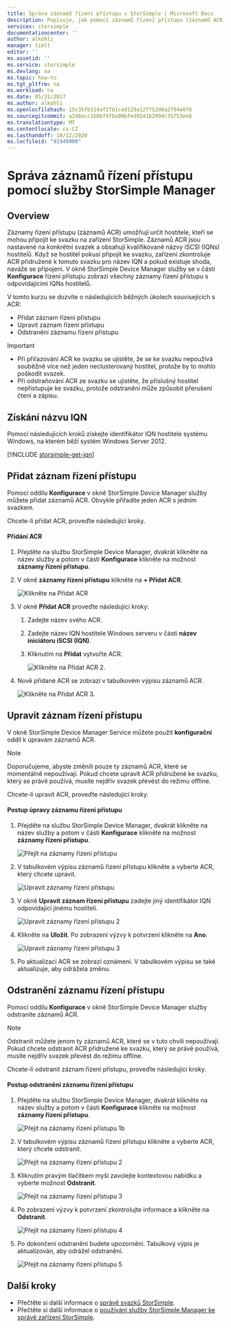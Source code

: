 ```yaml
---
title: Správa záznamů řízení přístupu v StorSimple | Microsoft Docs
description: Popisuje, jak pomocí záznamů řízení přístupu (záznamů ACR) určit, kteří hostitelé se mohou připojit ke svazku na zařízení StorSimple.
services: storsimple
documentationcenter: ''
author: alkohli
manager: timlt
editor: ''
ms.assetid: ''
ms.service: storsimple
ms.devlang: na
ms.topic: how-to
ms.tgt_pltfrm: na
ms.workload: na
ms.date: 05/31/2017
ms.author: alkohli
ms.openlocfilehash: 15c35fb314af27b1ced129a12f752d0a2794e0f8
ms.sourcegitcommit: a2d8acc1b0bf4fba90bfed9241b299dc35753ee6
ms.translationtype: MT
ms.contentlocale: cs-CZ
ms.lasthandoff: 10/12/2020
ms.locfileid: "91949900"
---
```

# <a name="use-the-storsimple-manager-service-to-manage-access-control-records"></a>Správa záznamů řízení přístupu pomocí služby StorSimple Manager

## <a name="overview"></a>Overview
Záznamy řízení přístupu (záznamů ACR) umožňují určit hostitele, kteří se mohou připojit ke svazku na zařízení StorSimple. Záznamů ACR jsou nastavené na konkrétní svazek a obsahují kvalifikované názvy iSCSI (IQNs) hostitelů. Když se hostitel pokusí připojit ke svazku, zařízení zkontroluje ACR přidružené k tomuto svazku pro název IQN a pokud existuje shoda, naváže se připojení. V okně StorSimple Device Manager služby se v části **Konfigurace** řízení přístupu zobrazí všechny záznamy řízení přístupu s odpovídajícími IQNs hostitelů.

V tomto kurzu se dozvíte o následujících běžných úkolech souvisejících s ACR:

* Přidat záznam řízení přístupu
* Upravit záznam řízení přístupu
* Odstranění záznamu řízení přístupu

> [!IMPORTANT]
> * Při přiřazování ACR ke svazku se ujistěte, že se ke svazku nepoužívá souběžně více než jeden neclusterovaný hostitel, protože by to mohlo poškodit svazek.
> * Při odstraňování ACR ze svazku se ujistěte, že příslušný hostitel nepřistupuje ke svazku, protože odstranění může způsobit přerušení čtení a zápisu.

## <a name="get-the-iqn"></a>Získání názvu IQN

Pomocí následujících kroků získejte identifikátor IQN hostitele systému Windows, na kterém běží systém Windows Server 2012.

[!INCLUDE [storsimple-get-iqn](../../includes/storsimple-get-iqn.md)]


## <a name="add-an-access-control-record"></a>Přidat záznam řízení přístupu
Pomocí oddílu **Konfigurace** v okně StorSimple Device Manager služby můžete přidat záznamů ACR. Obvykle přiřadíte jeden ACR s jedním svazkem.

Chcete-li přidat ACR, proveďte následující kroky.

#### <a name="to-add-an-acr"></a>Přidání ACR

1. Přejděte na službu StorSimple Device Manager, dvakrát klikněte na název služby a potom v části **Konfigurace** klikněte na možnost **záznamy řízení přístupu**.
2. V okně **záznamy řízení přístupu** klikněte na **+ Přidat ACR**.

    ![Klikněte na Přidat ACR](./media/storsimple-8000-manage-acrs/createacr1.png)

3. V okně **Přidat ACR** proveďte následující kroky:

    1. Zadejte název svého ACR.
    
    2. Zadejte název IQN hostitele Windows serveru v části **název iniciátoru iSCSI (IQN)**.

    3. Kliknutím na **Přidat** vytvořte ACR.

        ![Klikněte na Přidat ACR 2.](./media/storsimple-8000-manage-acrs/createacr2.png)

4.  Nově přidané ACR se zobrazí v tabulkovém výpisu záznamů ACR.

    ![Klikněte na Přidat ACR 3.](./media/storsimple-8000-manage-acrs/createacr5.png)


## <a name="edit-an-access-control-record"></a>Upravit záznam řízení přístupu
V okně StorSimple Device Manager Service můžete použít **konfigurační** oddíl k úpravám záznamů ACR.

> [!NOTE]
> Doporučujeme, abyste změnili pouze ty záznamů ACR, které se momentálně nepoužívají. Pokud chcete upravit ACR přidružené ke svazku, který se právě používá, musíte nejdřív svazek převést do režimu offline.

Chcete-li upravit ACR, proveďte následující kroky.

#### <a name="to-edit-an-access-control-record"></a>Postup úpravy záznamu řízení přístupu
1.  Přejděte na službu StorSimple Device Manager, dvakrát klikněte na název služby a potom v části **Konfigurace** klikněte na možnost **záznamy řízení přístupu**.

    ![Přejít na záznamy řízení přístupu](./media/storsimple-8000-manage-acrs/createacr1.png)

2. V tabulkovém výpisu záznamů řízení přístupu klikněte a vyberte ACR, který chcete upravit.

    ![Upravit záznamy řízení přístupu](./media/storsimple-8000-manage-acrs/editacr1.png)

3. V okně **Upravit záznam řízení přístupu** zadejte jiný identifikátor IQN odpovídající jinému hostiteli.

    ![Upravit záznamy řízení přístupu 2](./media/storsimple-8000-manage-acrs/editacr2.png)

4. Klikněte na **Uložit**. Po zobrazení výzvy k potvrzení klikněte na **Ano**. 

    ![Upravit záznamy řízení přístupu 3](./media/storsimple-8000-manage-acrs/editacr3.png)

5. Po aktualizaci ACR se zobrazí oznámení. V tabulkovém výpisu se také aktualizuje, aby odrážela změnu.

   
## <a name="delete-an-access-control-record"></a>Odstranění záznamu řízení přístupu
Pomocí oddílu **Konfigurace** v okně StorSimple Device Manager služby odstraníte záznamů ACR.

> [!NOTE]
> Odstranit můžete jenom ty záznamů ACR, které se v tuto chvíli nepoužívají. Pokud chcete odstranit ACR přidružené ke svazku, který se právě používá, musíte nejdřív svazek převést do režimu offline.

Chcete-li odstranit záznam řízení přístupu, proveďte následující kroky.

#### <a name="to-delete-an-access-control-record"></a>Postup odstranění záznamu řízení přístupu
1.  Přejděte na službu StorSimple Device Manager, dvakrát klikněte na název služby a potom v části **Konfigurace** klikněte na možnost **záznamy řízení přístupu**.

    ![Přejít na záznamy řízení přístupu 1b](./media/storsimple-8000-manage-acrs/createacr1.png)

2. V tabulkovém výpisu záznamů řízení přístupu klikněte a vyberte ACR, který chcete odstranit.

    ![Přejít na záznamy řízení přístupu 2](./media/storsimple-8000-manage-acrs/deleteacr1.png)

3. Kliknutím pravým tlačítkem myši zavolejte kontextovou nabídku a vyberte možnost **Odstranit**.

    ![Přejít na záznamy řízení přístupu 3](./media/storsimple-8000-manage-acrs/deleteacr2.png)

4. Po zobrazení výzvy k potvrzení zkontrolujte informace a klikněte na **Odstranit**.

    ![Přejít na záznamy řízení přístupu 4](./media/storsimple-8000-manage-acrs/deleteacr3.png)

5. Po dokončení odstranění budete upozorněni. Tabulkový výpis je aktualizován, aby odrážel odstranění.

    ![Přejít na záznamy řízení přístupu 5](./media/storsimple-8000-manage-acrs/deleteacr5.png)

## <a name="next-steps"></a>Další kroky
* Přečtěte si další informace o [správě svazků StorSimple](storsimple-8000-manage-volumes-u2.md).
* Přečtěte si další informace o [používání služby StorSimple Manager ke správě zařízení StorSimple](storsimple-8000-manager-service-administration.md).

